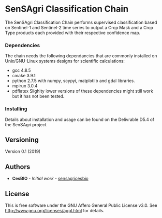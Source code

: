 # SenSAgri Classification Chain
The SenSAgri Classification Chain performs supervised classification based on Sentinel-1 and Sentinel-2 time series
to output a Crop Mask and a Crop Type products each provided with their respective confidence map.

### Dependencies
The chain needs the following dependancies that are commonly installed on Unix/GNU-Linux systems designs for scientific calculations:
- gcc 4.8.5
- cmake 3.9.1
- python 2.7.5 with numpy, scypyi, matplotlib and gdal libraries.
- mpirun 3.0.4
- pdflatex
Slighlty lower versions of these dependencies might still work but it has not been tested.

### Installing
Details about installation and usage can be found on the Delivrable D5.4 of the SenSAgri project

## Versioning
Version 0.1 (2019)

## Authors
* **CesBIO** - *Initial work* - [sensagricesbio](https://github.com/sensagricesbio)

## License
This is free software under the GNU Affero General Public License v3.0.
See http://www.gnu.org/licenses/agpl.html for details.
